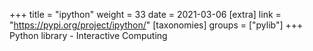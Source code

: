 +++
title = "ipython"
weight = 33
date = 2021-03-06
[extra]
link = "https://pypi.org/project/ipython/"
[taxonomies]
groups = ["pylib"]
+++
Python library - Interactive Computing

